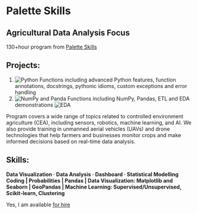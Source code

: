 # Palette Skills 
## Agricultural Data Analysis Focus

130+hour program from [Palette Skills](https://paletteskills.org/agtech)

## Projects:
1. ![Python Functions](https://github.com/cboyda/Palette_Cohort_4/blob/main/Assignments/Assignment_1%262.ipynb) including advanced Python features, function annotations, docstrings, pythonic idioms, custom exceptions and error handling
2. ![NumPy and Panda Functions](https://github.com/cboyda/Palette_Cohort_4/blob/main/Assignments/Assinment_3%264.ipynb) including NumPy, Pandas, ETL and EDA demonstrations
![EDA](https://raw.githubusercontent.com/cboyda/Palette_Cohort_4/main/Trainings/assignment_EDA.png)
  

Program covers a wide range of topics related to controlled environment agriculture (CEA), including sensors, robotics, machine learning, and AI. We also provide training in unmanned aerial vehicles (UAVs) and drone technologies that help farmers and businesses monitor crops and make informed decisions based on real-time data analysis.

## Skills: 
**Data Visualization · Data Analysis · Dashboard · Statistical Modelling <br>
Coding |  Probabilities | Pandas | Data Visualization: Matplotlib and Seaborn | GeoPandas | Machine Learning: Supervised/Unsupervised, Scikit-learn, Clustering**

Yes, I am available [for hire](https://www.linkedin.com/in/clintonboyda/)

